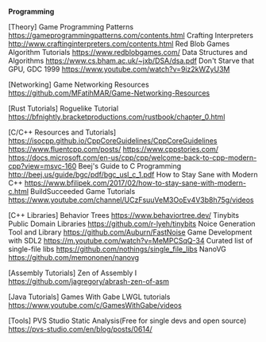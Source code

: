 
__**Programming**__

[Theory]
Game Programming Patterns <https://gameprogrammingpatterns.com/contents.html>
Crafting Interpreters <http://www.craftinginterpreters.com/contents.html>
Red Blob Games Algorithm Tutorials <https://www.redblobgames.com/>
Data Structures and Algorithms <https://www.cs.bham.ac.uk/~jxb/DSA/dsa.pdf>
Don't Starve that GPU, GDC 1999 <https://www.youtube.com/watch?v=9iz2kWZyU3M>

[Networking]
Game Networking Resources <https://github.com/MFatihMAR/Game-Networking-Resources>

[Rust Tutorials]
Roguelike Tutorial <https://bfnightly.bracketproductions.com/rustbook/chapter_0.html>

[C/C++ Resources and Tutorials]
<https://isocpp.github.io/CppCoreGuidelines/CppCoreGuidelines>
<https://www.fluentcpp.com/posts/>
<https://www.cppstories.com/>
<https://docs.microsoft.com/en-us/cpp/cpp/welcome-back-to-cpp-modern-cpp?view=msvc-160>
Beej's Guide to C Programming <http://beej.us/guide/bgc/pdf/bgc_usl_c_1.pdf>
How to Stay Sane with Modern C++ <https://www.bfilipek.com/2017/02/how-to-stay-sane-with-modern-c.html>
BuildSucceeded Game Tutorials <https://www.youtube.com/channel/UCzFsuuVeM3OoEv4V3b8h75g/videos>

[C++ Libraries]
Behavior Trees <https://www.behaviortree.dev/>
Tinybits Public Domain Libraries <https://github.com/r-lyeh/tinybits>
Noice Generation Tool and Library <https://github.com/Auburn/FastNoise>
Game Development with SDL2 <https://m.youtube.com/watch?v=MeMPCSqQ-34>
Curated list of single-file libs <https://github.com/nothings/single_file_libs>
NanoVG <https://github.com/memononen/nanovg>

[Assembly Tutorials]
Zen of Assembly I <https://github.com/jagregory/abrash-zen-of-asm>

[Java Tutorials]
Games With Gabe LWGL tutorials <https://www.youtube.com/c/GamesWithGabe/videos>

[Tools]
PVS Studio Static Analysis(Free for single devs and open source) <https://pvs-studio.com/en/blog/posts/0614/>